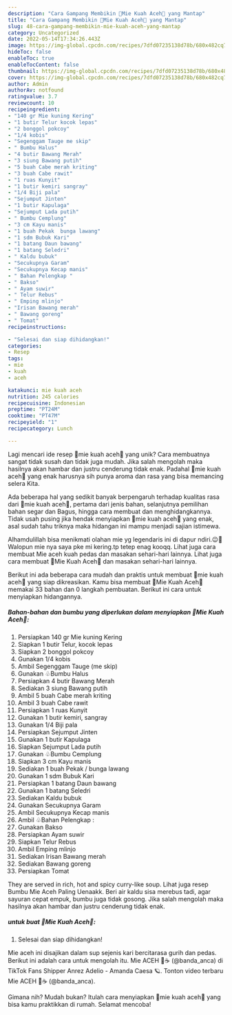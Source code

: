 ```yaml
---
description: "Cara Gampang Membikin 🍜Mie Kuah Aceh🍜 yang Mantap"
title: "Cara Gampang Membikin 🍜Mie Kuah Aceh🍜 yang Mantap"
slug: 48-cara-gampang-membikin-mie-kuah-aceh-yang-mantap
category: Uncategorized
date: 2022-05-14T17:34:26.443Z
image: https://img-global.cpcdn.com/recipes/7dfd07235138d78b/680x482cq70/mie-kuah-aceh-foto-resep-utama.jpg
hideToc: false
enableToc: true
enableTocContent: false
thumbnail: https://img-global.cpcdn.com/recipes/7dfd07235138d78b/680x482cq70/mie-kuah-aceh-foto-resep-utama.jpg
cover: https://img-global.cpcdn.com/recipes/7dfd07235138d78b/680x482cq70/mie-kuah-aceh-foto-resep-utama.jpg
author: Admin
authorAv: notfound
ratingvalue: 3.7
reviewcount: 10
recipeingredient:
- "140 gr Mie kuning Kering"
- "1 butir Telur kocok lepas"
- "2 bonggol pokcoy"
- "1/4 kobis"
- "Segenggam Tauge me skip"
- " Bumbu Halus"
- "4 butir Bawang Merah"
- "3 siung Bawang putih"
- "5 buah Cabe merah kriting"
- "3 buah Cabe rawit"
- "1 ruas Kunyit"
- "1 butir kemiri sangray"
- "1/4 Biji pala"
- "Sejumput Jinten"
- "1 butir Kapulaga"
- "Sejumput Lada putih"
- " Bumbu Cemplung"
- "3 cm Kayu manis"
- "1 buah Pekak  bunga lawang"
- "1 sdm Bubuk Kari"
- "1 batang Daun bawang"
- "1 batang Seledri"
- " Kaldu bubuk"
- "Secukupnya Garam"
- "Secukupnya Kecap manis"
- " Bahan Pelengkap "
- " Bakso"
- " Ayam suwir"
- " Telur Rebus"
- " Emping mlinjo"
- "Irisan Bawang merah"
- " Bawang goreng"
- " Tomat"
recipeinstructions:

- "Selesai dan siap dihidangkan!"
categories:
- Resep
tags:
- mie
- kuah
- aceh

katakunci: mie kuah aceh 
nutrition: 245 calories
recipecuisine: Indonesian
preptime: "PT24M"
cooktime: "PT47M"
recipeyield: "1"
recipecategory: Lunch

---
```





Lagi mencari ide resep 🍜mie kuah aceh🍜 yang unik? Cara membuatnya sangat tidak susah dan tidak juga mudah. Jika salah mengolah maka hasilnya akan hambar dan justru cenderung tidak enak. Padahal 🍜mie kuah aceh🍜 yang enak harusnya sih punya aroma dan rasa yang bisa memancing selera Kita.





Ada beberapa hal yang sedikit banyak berpengaruh terhadap kualitas rasa dari 🍜mie kuah aceh🍜, pertama dari jenis bahan, selanjutnya pemilihan bahan segar dan Bagus, hingga cara membuat dan menghidangkannya. Tidak usah pusing jika hendak menyiapkan 🍜mie kuah aceh🍜 yang enak,      asal sudah tahu triknya maka hidangan ini mampu menjadi sajian istimewa.














Alhamdulillah bisa menikmati olahan mie yg legendaris ini di dapur ndiri.😉🥰 Walopun mie nya saya pke mi kering.tp tetep enag kooqq. Lihat juga cara membuat Mie aceh kuah pedas dan masakan sehari-hari lainnya. Lihat juga cara membuat 🍜Mie Kuah Aceh🍜 dan masakan sehari-hari lainnya.






Berikut ini ada beberapa cara mudah dan praktis untuk membuat 🍜mie kuah aceh🍜 yang siap dikreasikan. Kamu bisa membuat 🍜Mie Kuah Aceh🍜 memakai 33 bahan dan 0 langkah pembuatan. Berikut ini cara untuk menyiapkan hidangannya.

<!--inarticleads1-->

##### Bahan-bahan dan bumbu yang diperlukan dalam menyiapkan 🍜Mie Kuah Aceh🍜:

1. Persiapkan 140 gr Mie kuning Kering
1. Siapkan 1 butir Telur, kocok lepas
1. Siapkan 2 bonggol pokcoy
1. Gunakan 1/4 kobis
1. Ambil Segenggam Tauge (me skip)
1. Gunakan  ♧Bumbu Halus
1. Persiapkan 4 butir Bawang Merah
1. Sediakan 3 siung Bawang putih
1. Ambil 5 buah Cabe merah kriting
1. Ambil 3 buah Cabe rawit
1. Persiapkan 1 ruas Kunyit
1. Gunakan 1 butir kemiri, sangray
1. Gunakan 1/4 Biji pala
1. Persiapkan Sejumput Jinten
1. Gunakan 1 butir Kapulaga
1. Siapkan Sejumput Lada putih
1. Gunakan  ♧Bumbu Cemplung
1. Siapkan 3 cm Kayu manis
1. Sediakan 1 buah Pekak / bunga lawang
1. Gunakan 1 sdm Bubuk Kari
1. Persiapkan 1 batang Daun bawang
1. Gunakan 1 batang Seledri
1. Sediakan  Kaldu bubuk
1. Gunakan Secukupnya Garam
1. Ambil Secukupnya Kecap manis
1. Ambil  ♧Bahan Pelengkap :
1. Gunakan  Bakso
1. Persiapkan  Ayam suwir
1. Siapkan  Telur Rebus
1. Ambil  Emping mlinjo
1. Sediakan Irisan Bawang merah
1. Sediakan  Bawang goreng
1. Persiapkan  Tomat


They are served in rich, hot and spicy curry-like soup. Lihat juga resep Bumbu Mie Aceh Paling Uenaakk. Beri air kaldu sisa merebus tadi, agar sayuran cepat empuk, bumbu juga tidak gosong. Jika salah mengolah maka hasilnya akan hambar dan justru cenderung tidak enak. 

<!--inarticleads2-->

#####  untuk buat 🍜Mie Kuah Aceh🍜:


1. Selesai dan siap dihidangkan!

Mie aceh ini disajikan dalam sup sejenis kari bercitarasa gurih dan pedas. Berikut ini adalah cara untuk mengolah itu. Mie ACEH 🍜☕️ (@banda_anca) di TikTok Fans Shipper Anrez Adelio - Amanda Caesa 🪐. Tonton video terbaru Mie ACEH 🍜☕️ (@banda_anca). 

Gimana nih? Mudah bukan? Itulah cara menyiapkan 🍜mie kuah aceh🍜 yang bisa kamu praktikkan di rumah. Selamat mencoba!
